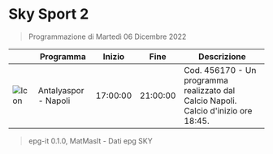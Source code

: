 # Sky Sport 2
> Programmazione di Martedì 06 Dicembre 2022

||Programma|Inizio|Fine|Descrizione|
|---|---|---|---|---|
|![Icon](https://guidatv.sky.it/uuid/caac0cd0-601a-45fa-a1be-9422a8b71746/cover?md5ChecksumParam=ad279c3e9d76759aeca1493ff55bc081)|Antalyaspor - Napoli|17:00:00|21:00:00|Cod. 456170 - Un programma realizzato dal Calcio Napoli. Calcio d&#039;inizio ore 18:45.



 > epg-it 0.1.0, MatMasIt - Dati epg SKY